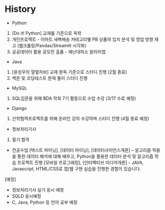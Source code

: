 # History
- Python 
1. [Do it! Python] 교재를 기준으로 독학
2. 개인프로젝트 - 이마트 새벽배송 카테고리별 PB 상품의 입지 분석 및 영업 방향 재고 (웹크롤링/Pandas/Streamlit 시각화)
3. 공공데이터 활용 공모전 출품 - 재난대피소 알리미앱
- Java
1. [윤성우의 열혈자바] 교재 완독 기준으로 스터디 진행 (2월 종료)
2. 백준 및 코딩테스트 문제 풀이 스터디 진행
- MySQL
1. SQL입문을 위해 BDA 학회 7기 활동으로 수업 수강 (3/17 수료 예정)
- Django
1. 산학협력프로젝트를 위해 온라인 강의 수강하며 스터디 진행 (4월 종료 예정)
- 정보처리기사
1. 필기 합격
- 전공수업
[텍스트 마이닝], [데이터 마이닝], [데이터사이언스개론] – 알고리즘 적용을 통한 데이터 해석에 대해 배우고, Python을 활용한 데이터 분석 및 알고리즘 학습 프로젝트 진행
[모바일 프로그래밍], [인터랙티브 미디어개론] - JAVA, Javascript, HTML/CSS로 앱/웹 구현 실습을 진행한 경험이 있습니다. 

[예정]
- 정보처리기사 실기 응시 예정
- SQLD 응시예정
- C, Java, Python 등 언어 공부 예정

